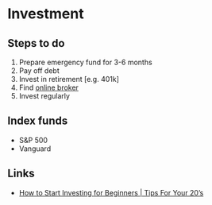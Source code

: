# Investment
## Steps to do
1. Prepare emergency fund for 3-6 months
2. Pay off debt
3. Invest in retirement [e.g. 401k]
4. Find [online broker](online-brokers.md)
5. Invest regularly

## Index funds
* S&P 500
* Vanguard

## Links
* [How to Start Investing for Beginners | Tips For Your 20’s](https://youtu.be/u4Adtp04JxI)
